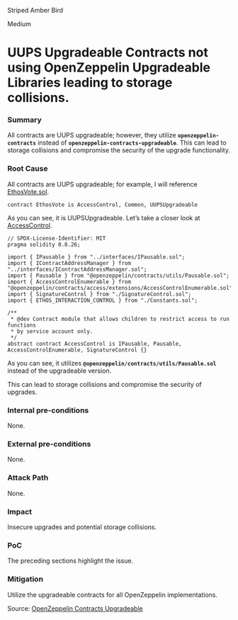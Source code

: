 Striped Amber Bird

Medium

# UUPS Upgradeable Contracts not using OpenZeppelin Upgradeable Libraries leading to storage collisions.

### Summary

All contracts are UUPS upgradeable; however, they utilize **`openzeppelin-contracts`** instead of **`openzeppelin-contracts-upgradeable`**. This can lead to storage collisions and compromise the security of the upgrade functionality.

### Root Cause

All contracts are UUPS upgradeable; for example, I will reference [EthosVote.sol](https://github.com/sherlock-audit/2024-10-ethos-network/blob/db37b9dc2b792e245eb683d8a956bcb7ef2f1a27/ethos/packages/contracts/contracts/EthosVote.sol#L26).
```Solidity
contract EthosVote is AccessControl, Common, UUPSUpgradeable
```
As you can see, it is UUPSUpgradeable. Let’s take a closer look at [AccessControl](https://github.com/sherlock-audit/2024-10-ethos-network/blob/main/ethos/packages/contracts/contracts/utils/AccessControl.sol).
```Solidity
// SPDX-License-Identifier: MIT
pragma solidity 0.8.26;

import { IPausable } from "../interfaces/IPausable.sol";
import { IContractAddressManager } from "../interfaces/IContractAddressManager.sol";
import { Pausable } from "@openzeppelin/contracts/utils/Pausable.sol";
import { AccessControlEnumerable } from "@openzeppelin/contracts/access/extensions/AccessControlEnumerable.sol";
import { SignatureControl } from "./SignatureControl.sol";
import { ETHOS_INTERACTION_CONTROL } from "./Constants.sol";

/**
 * @dev Contract module that allows children to restrict access to run functions
 * by service account only.
 */
abstract contract AccessControl is IPausable, Pausable, AccessControlEnumerable, SignatureControl {}
```
As you can see, it utilizes **`@openzeppelin/contracts/utils/Pausable.sol`** instead of the upgradeable version. 

This can lead to storage collisions and compromise the security of upgrades.

### Internal pre-conditions

None.

### External pre-conditions

None.

### Attack Path

None.

### Impact

Insecure upgrades and potential storage collisions.

### PoC

The preceding sections highlight the issue.

### Mitigation

Utilize the upgradeable contracts for all OpenZeppelin implementations.

Source: [OpenZeppelin Contracts Upgradeable](https://github.com/OpenZeppelin/openzeppelin-contracts-upgradeable/tree/master)